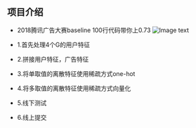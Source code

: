 ## 项目介绍

- 2018腾讯广告大赛baseline 100行代码带你上0.73
![Image text](https://github.com/YouChouNoBB/2018-tencent-ad-competition-baseline/leadboard.jpg)

- 1.首先处理4个G的用户特征
- 2.拼接用户特征，广告特征
- 3.将单取值的离散特征使用稀疏方式one-hot
- 4.将多取值的离散特征使用稀疏方式向量化
- 5.线下测试
- 6.线上提交
